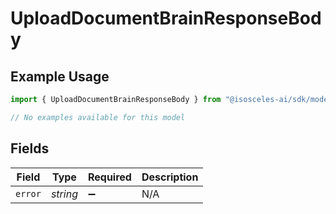 # UploadDocumentBrainResponseBody

## Example Usage

```typescript
import { UploadDocumentBrainResponseBody } from "@isosceles-ai/sdk/models/errors";

// No examples available for this model
```

## Fields

| Field              | Type               | Required           | Description        |
| ------------------ | ------------------ | ------------------ | ------------------ |
| `error`            | *string*           | :heavy_minus_sign: | N/A                |